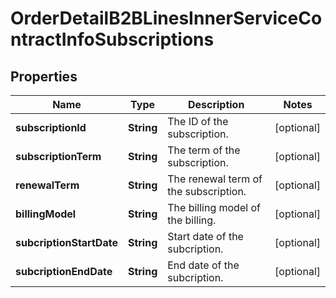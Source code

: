 

# OrderDetailB2BLinesInnerServiceContractInfoSubscriptions


## Properties

| Name | Type | Description | Notes |
|------------ | ------------- | ------------- | -------------|
|**subscriptionId** | **String** | The ID of the subscription. |  [optional] |
|**subscriptionTerm** | **String** | The term of the subscription. |  [optional] |
|**renewalTerm** | **String** | The renewal term of the subscription. |  [optional] |
|**billingModel** | **String** | The billing model of the billing. |  [optional] |
|**subcriptionStartDate** | **String** | Start date of the subcription. |  [optional] |
|**subcriptionEndDate** | **String** | End date of the subcription. |  [optional] |



